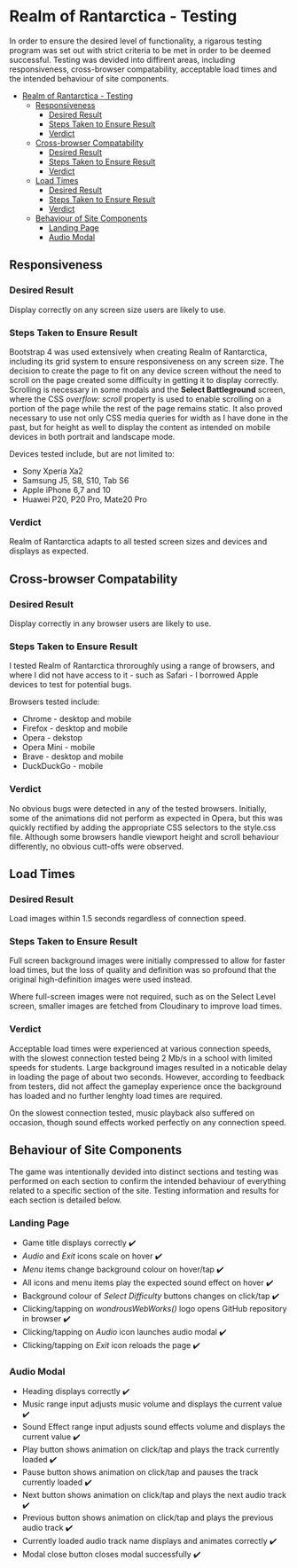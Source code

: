 # Realm of Rantarctica - Testing

In order to ensure the desired level of functionality, a rigarous testing program was set out with strict criteria to be met in order to be deemed successful.  Testing was devided into diffirent areas, including responsiveness, cross-browser compatability, acceptable load times and the intended behaviour of site components.

- [Realm of Rantarctica - Testing](#realm-of-rantarctica---testing)
  - [Responsiveness](#responsiveness)
    - [Desired Result](#desired-result)
    - [Steps Taken to Ensure Result](#steps-taken-to-ensure-result)
    - [Verdict](#verdict)
  - [Cross-browser Compatability](#cross-browser-compatability)
    - [Desired Result](#desired-result-1)
    - [Steps Taken to Ensure Result](#steps-taken-to-ensure-result-1)
    - [Verdict](#verdict-1)
  - [Load Times](#load-times)
    - [Desired Result](#desired-result-2)
    - [Steps Taken to Ensure Result](#steps-taken-to-ensure-result-2)
    - [Verdict](#verdict-2)
  - [Behaviour of Site Components](#behaviour-of-site-components)
    - [Landing Page](#landing-page)
    - [Audio Modal](#audio-modal)

## Responsiveness

### Desired Result

Display correctly on any screen size users are likely to use.

### Steps Taken to Ensure Result

Bootstrap 4 was used extensively when creating Realm of Rantarctica, including its grid system to ensure responsiveness on any screen size.  The decision to create the page to fit on any device screen without the need to scroll on the page created some difficulty in getting it to display correctly.  Scrolling is necessary in some modals and the **Select Battleground** screen, where the CSS *overflow: scroll* property is used to enable scrolling on a portion of the page while the rest of the page remains static.  It also proved necessary to use not only CSS media queries for width as I have done in the past, but for height as well to display the content as intended on mobile devices in both portrait and landscape mode.

Devices tested include, but are not limited to:

- Sony Xperia Xa2
- Samsung J5, S8, S10, Tab S6
- Apple iPhone 6,7 and 10
- Huawei P20, P20 Pro, Mate20 Pro

### Verdict

Realm of Rantarctica adapts to all tested screen sizes and devices and displays as expected.

## Cross-browser Compatability

### Desired Result

Display correctly in any browser users are likely to use.

### Steps Taken to Ensure Result

I tested Realm of Rantarctica throroughly using a range of browsers, and where I did not have access to it - such as Safari - I borrowed Apple devices to test for potential bugs.

Browsers tested include:

- Chrome - desktop and mobile
- Firefox - desktop and mobile
- Opera - dekstop
- Opera Mini - mobile
- Brave - desktop and mobile
- DuckDuckGo - mobile

### Verdict

No obvious bugs were detected in any of the tested browsers. Initially, some of the animations did not perform as expected in Opera, but this was quickly rectified by adding the appropriate CSS selectors to the style.css file. Although some browsers handle viewport height and scroll behaviour differently, no obvious cutt-offs were observed.

## Load Times

### Desired Result

Load images within 1.5 seconds regardless of connection speed.

### Steps Taken to Ensure Result

Full screen background images were initially compressed to allow for faster load times, but the loss of quality and definition was so profound that the original high-definition images were used instead.

Where full-screen images were not required, such as on the Select Level screen, smaller images are fetched from Cloudinary to improve load times.

### Verdict

Acceptable load times were experienced at various connection speeds, with the slowest connection tested being 2 Mb/s in a school with limited speeds for students.  Large background images resulted in a noticable delay in loading the page of about two seconds. However, according to feedback from testers, did not affect the gameplay experience once the background has loaded and no further lenghty load times are required.

On the slowest connection tested, music playback also suffered on occasion, though sound effects worked perfectly on any connection speed.

## Behaviour of Site Components

The game was intentionally devided into distinct sections and testing was performed on each section to confirm the intended behaviour of everything related to a specific section of the site.  Testing information and results for each section is detailed below.

### Landing Page

- Game title displays correctly :heavy_check_mark:
- *Audio* and *Exit* icons scale on hover :heavy_check_mark:
- *Menu* items change background colour on hover/tap :heavy_check_mark:
- All icons and menu items play the expected sound effect on hover :heavy_check_mark:
- Background colour of *Select Difficulty* buttons changes on click/tap :heavy_check_mark:
- Clicking/tapping on *wondrousWebWorks()* logo opens GitHub repository in browser  :heavy_check_mark:
- Clicking/tapping on *Audio* icon launches audio modal :heavy_check_mark:
- Clicking/tapping on *Exit* icon reloads the page :heavy_check_mark:

### Audio Modal

- Heading displays correctly :heavy_check_mark:
- Music range input adjusts music volume and displays the current value :heavy_check_mark:
- Sound Effect range input adjusts sound effects volume and displays the current value :heavy_check_mark:
- Play button shows animation on click/tap and plays the track currently loaded :heavy_check_mark:
- Pause button shows animation on click/tap and pauses the track currently loaded :heavy_check_mark:
- Next button shows animation on click/tap and plays the next audio track :heavy_check_mark:
- Previous button shows animation on click/tap and plays the previous audio track :heavy_check_mark:
- Currently loaded audio track name displays and animates correctly :heavy_check_mark:
- Modal close button closes modal successfully :heavy_check_mark:
